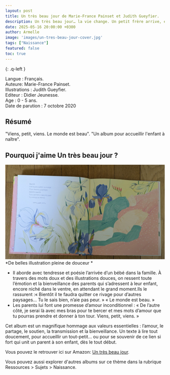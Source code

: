 ```yaml
---
layout: post
title: Un très beau jour de Marie-France Painset et Judith Gueyfier.
description: Un très beau jour… la vie change. Un petit frère arrive, et avec lui, un tourbillon d’émotions, de découvertes et de doux bouleversements.
date: 2025-05-16 20:00:00 +0300
author: Armelle
image: 'images/un-tres-beau-jour-cover.jpg'
tags: ["Naissance"]
featured: false
toc: true
---
```


{: .q-left }

Langue : Français.                        
Auteure: Marie-France Painset.     
Illustrations : Judith Gueyfier.                                 
Editeur : Didier Jeunesse.  
Age : 0 - 5 ans.       
Date de parution : 7 octobre 2020

## Résumé

"Viens, petit, viens. Le monde est beau". "Un album pour accueillir l'enfant à naître".

## Pourquoi j'aime Un très beau jour ?

![De belles illustrations pleine de douceur](images/un-tres-beau-jour-int.jpg)
*De belles illustration pleine de douceur *
- Il aborde avec tendresse et poésie l’arrivée d’un bébé dans la famille. À travers des mots doux et des illustrations douces, on ressent toute l’émotion et la bienveillance des parents qui s’adressent à leur enfant, encore niché dans le ventre, en attendant le grand moment.Ils le rassurent :« Bientôt il te faudra quitter ce rivage pour d’autres paysages… Tu le sais bien, n’aie pas peur. » « Le monde est beau. »
- Les parents lui font une promesse d’amour inconditionnel : « De l’autre côté, je serai là avec mes bras pour te bercer et mes mots d’amour que tu pourras prendre et donner à ton tour. Viens, petit, viens. »

Cet album est un magnifique hommage aux valeurs essentielles : l’amour, le partage, le soutien, la transmission et la bienveillance. Un texte à lire tout doucement, pour accueillir un tout-petit… ou pour se souvenir de ce lien si fort qui unit un parent à son enfant, dès le tout début.

Vous pouvez le retrouver ici sur Amazon: [Un très beau jour](https://amzn.to/3HWrUvj). 

Vous pouvez aussi explorer d'autres albums sur ce thème dans la rubrique Ressources > Sujets > Naissance.

